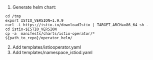 1. Generate helm chart:
```
cd /tmp
export ISTIO_VERSION=1.9.9
curl -L https://istio.io/downloadIstio | TARGET_ARCH=x86_64 sh -
cd istio-$ISTIO_VERSION
cp -a  manifests/charts/istio-operator/* ${path_to_repo}/operator_helm/
```
2. Add templates/istiooperator.yaml
3. Add templates/namespace_istiod.yaml